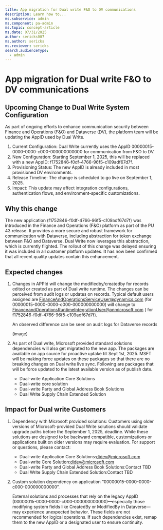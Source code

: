 ```yaml
---
title: App migration for Dual write F&O to DV communications
description: Learn how to...
ms.subservice: admin
ms.component: pa-admin
ms.topic: concept-article
ms.date: 07/31/2025
author: sericks007
ms.author: sericks
ms.reviewer: sericks
search.audienceType: 
  - admin
---
```


# App migration for Dual write F&O to DV communications

## Upcoming Change to Dual Write System Configuration
As part of ongoing efforts to enhance communication security between Finance and Operations (F&O) and Dataverse (DV), the platform team will be updating the AppID used by Dual Write.

1. Current Configuration: Dual Write currently uses the AppID 00000015-0000-0000-c000-000000000000 for communication from F&O to DV.
1. New Configuration: Starting September 1, 2025, this will be replaced with a new AppID: f1752846-f0df-4766-96f5-c109adf67d7f.
1. Provisioning Status: The new AppID is already included in most provisioned DV environments.
1. Release Timeline: The change is scheduled to go live on September 1, 2025.
1. Impact: This update may affect integration configurations, authentication flows, and environment-specific customizations.

## Why this change
The new application (f1752846-f0df-4766-96f5-c109adf67d7f) was introduced in the Finance and Operations (F&O) platform as part of the PU 43 release. It provides a more secure and robust framework for communication with Dataverse, including abstraction for token exchange between F&O and Dataverse.
Dual Write now leverages this abstraction, which is currently flighted. The rollout of this change was delayed ensuring it was included in all customer platform updates. It has now been confirmed that all recent quality updates contain this enhancement.

## Expected changes
1. Changes in APPId will change the modifiedby/createdby for records edited or created as part of Dual write runtime. The changes can be perceived from audit logs or updates on records. Typical default users assigned are FinanceAndOperationsServiceUser@dynamics.com (for 00000015-0000-0000-c000-000000000000) will change to FinanceandOperationsRuntimeIntegrationUser@onmicrosoft.com ( for f1752846-f0df-4766-96f5-c109adf67d7f).

    An observed difference can be seen on audit logs for Dataverse records

    (image)

1. As part of Dual write, Microsoft provided standard solutions dependencies will also get migrated to the new app. The packages are available on app source for proactive uptake till Sept 1st, 2025. MSFT will be making force updates on these packages so that there are no breaking changes on Dual write live sync. Following are packages that will be force updated to the latest available version as of publish date.
  
    - Dual-write Application Core Solutions
    - Dual-write core solution
    - Dual-write Party and Global Address Book Solutions
    - Dual Write Supply Chain Extended Solution

## Impact for Dual write Customers

1. Dependency with Microsoft provided solutions:
    Customers using older versions of Microsoft-provided Dual Write solutions should validate upgrade paths before the September 1, 2025, deadline. While these solutions are designed to be backward compatible, customizations or applications built on older versions may require evaluation.
For support or questions, please contact:

    - Dual-write Application Core Solutions:didev@microsoft.com
    - Dual-write Core Solution:didev@microsoft.com
    - Dual-write Party and Global Address Book Solutions:Contact TBD
    - Dual Write Supply Chain Extended Solution:Contact TBD

1. Custom solution dependency on application “00000015-0000-0000-c000-000000000000”.

    External solutions and processes that rely on the legacy AppID (00000015-0000-0000-c000-000000000000)—especially those modifying system fields like CreatedBy or ModifiedBy in Dataverse—may experience unexpected behavior. These fields are not recommended for logical operations. If such dependencies exist, remap them to the new AppID or a designated user to ensure continuity.




